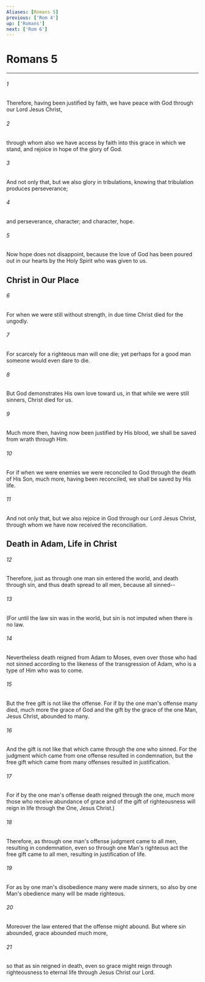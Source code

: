 ```yaml
---
Aliases: [Romans 5]
previous: ['Rom 4']
up: ['Romans']
next: ['Rom 6']
---
```

# Romans 5

***


###### 1 
Therefore, having been justified by faith, we have peace with God through our Lord Jesus Christ, 

###### 2 
through whom also we have access by faith into this grace in which we stand, and rejoice in hope of the glory of God. 

###### 3 
And not only that, but we also glory in tribulations, knowing that tribulation produces perseverance; 

###### 4 
and perseverance, character; and character, hope. 

###### 5 
Now hope does not disappoint, because the love of God has been poured out in our hearts by the Holy Spirit who was given to us.

## Christ in Our Place 

###### 6 
For when we were still without strength, in due time Christ died for the ungodly. 

###### 7 
For scarcely for a righteous man will one die; yet perhaps for a good man someone would even dare to die. 

###### 8 
But God demonstrates His own love toward us, in that while we were still sinners, Christ died for us. 

###### 9 
Much more then, having now been justified by His blood, we shall be saved from wrath through Him. 

###### 10 
For if when we were enemies we were reconciled to God through the death of His Son, much more, having been reconciled, we shall be saved by His life. 

###### 11 
And not only that, but we also rejoice in God through our Lord Jesus Christ, through whom we have now received the reconciliation.

## Death in Adam, Life in Christ 

###### 12 
Therefore, just as through one man sin entered the world, and death through sin, and thus death spread to all men, because all sinned-- 

###### 13 
(For until the law sin was in the world, but sin is not imputed when there is no law. 

###### 14 
Nevertheless death reigned from Adam to Moses, even over those who had not sinned according to the likeness of the transgression of Adam, who is a type of Him who was to come. 

###### 15 
But the free gift is not like the offense. For if by the one man's offense many died, much more the grace of God and the gift by the grace of the one Man, Jesus Christ, abounded to many. 

###### 16 
And the gift is not like that which came through the one who sinned. For the judgment which came from one offense resulted in condemnation, but the free gift which came from many offenses resulted in justification. 

###### 17 
For if by the one man's offense death reigned through the one, much more those who receive abundance of grace and of the gift of righteousness will reign in life through the One, Jesus Christ.) 

###### 18 
Therefore, as through one man's offense judgment came to all men, resulting in condemnation, even so through one Man's righteous act the free gift came to all men, resulting in justification of life. 

###### 19 
For as by one man's disobedience many were made sinners, so also by one Man's obedience many will be made righteous. 

###### 20 
Moreover the law entered that the offense might abound. But where sin abounded, grace abounded much more, 

###### 21 
so that as sin reigned in death, even so grace might reign through righteousness to eternal life through Jesus Christ our Lord.
